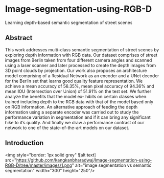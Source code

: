 # Image-segmentation-using-RGB-D
Learning depth-based semantic segmentation of street scenes

## Abstract

This work addresses multi-class semantic segmentation of street scenes by exploring depth information with RGB data. Our dataset comprises of street images from Berlin taken from four different camera angles and scanned using a laser scanner and later processed to create the depth images from 3D point clouds by projection. Our work also proposes an architecture model comprising of a Residual Network as an encoder and a UNet decoder for the Berlin set that learns good quality feature representation. We achieve a mean accuracy of 58.35%, mean pixel accuracy of 94.36% and mean IOU (Intersection over Union) of 51.91% on the test set. We further analyze the benefits that the model ex- hibits on certain classes when trained including depth to the RGB data with that of the model based only on RGB information. An alternative approach of feeding the depth information using a separate encoder was carried out to study the performance variation in segmentation and if it can bring any significant hike to it’s quality. And finally we draw a performance contrast of our network to one of the state-of-the-art models on our dataset.

## Introduction

<img style="border: 1px solid grey" ![alt text] src="https://github.com/kangkanbharadwaj/Image-segmentation-using-RGB-D/tree/master/images/1.png" alt="image segmentation vs semantic segmentation" width="300" height="250"/>
